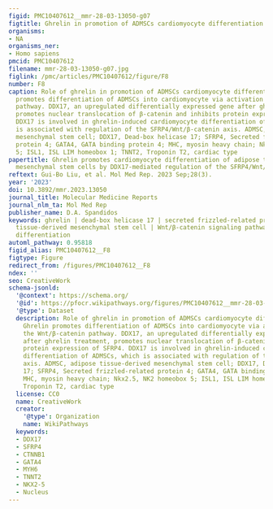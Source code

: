 ```yaml
---
figid: PMC10407612__mmr-28-03-13050-g07
figtitle: Ghrelin in promotion of ADMSCs cardiomyocyte differentiation
organisms:
- NA
organisms_ner:
- Homo sapiens
pmcid: PMC10407612
filename: mmr-28-03-13050-g07.jpg
figlink: /pmc/articles/PMC10407612/figure/F8
number: F8
caption: Role of ghrelin in promotion of ADMSCs cardiomyocyte differentiation. Ghrelin
  promotes differentiation of ADMSCs into cardiomyocyte via activation of the Wnt/β-catenin
  pathway. DDX17, an upregulated differentially expressed gene after ghrelin treatment,
  promotes nuclear translocation of β-catenin and inhibits protein expression of SFRP4.
  DDX17 is involved in ghrelin-induced cardiomyocyte differentiation of ADMSCs, which
  is associated with regulation of the SFRP4/Wnt/β-catenin axis. ADMSC, adipose tissue-derived
  mesenchymal stem cell; DDX17, Dead-box helicase 17; SFRP4, Secreted frizzled-related
  protein 4; GATA4, GATA binding protein 4; MHC, myosin heavy chain; Nkx2.5, NK2 homeobox
  5; ISL1, ISL LIM homeobox 1; TNNT2, Troponin T2, cardiac type
papertitle: Ghrelin promotes cardiomyocyte differentiation of adipose tissue‑derived
  mesenchymal stem cells by DDX17‑mediated regulation of the SFRP4/Wnt/β‑catenin axis
reftext: Gui-Bo Liu, et al. Mol Med Rep. 2023 Sep;28(3).
year: '2023'
doi: 10.3892/mmr.2023.13050
journal_title: Molecular Medicine Reports
journal_nlm_ta: Mol Med Rep
publisher_name: D.A. Spandidos
keywords: ghrelin | dead-box helicase 17 | secreted frizzled-related protein 4 | adipose
  tissue-derived mesenchymal stem cell | Wnt/β-catenin signaling pathway | cardiomyocyte
  differentiation
automl_pathway: 0.95818
figid_alias: PMC10407612__F8
figtype: Figure
redirect_from: /figures/PMC10407612__F8
ndex: ''
seo: CreativeWork
schema-jsonld:
  '@context': https://schema.org/
  '@id': https://pfocr.wikipathways.org/figures/PMC10407612__mmr-28-03-13050-g07.html
  '@type': Dataset
  description: Role of ghrelin in promotion of ADMSCs cardiomyocyte differentiation.
    Ghrelin promotes differentiation of ADMSCs into cardiomyocyte via activation of
    the Wnt/β-catenin pathway. DDX17, an upregulated differentially expressed gene
    after ghrelin treatment, promotes nuclear translocation of β-catenin and inhibits
    protein expression of SFRP4. DDX17 is involved in ghrelin-induced cardiomyocyte
    differentiation of ADMSCs, which is associated with regulation of the SFRP4/Wnt/β-catenin
    axis. ADMSC, adipose tissue-derived mesenchymal stem cell; DDX17, Dead-box helicase
    17; SFRP4, Secreted frizzled-related protein 4; GATA4, GATA binding protein 4;
    MHC, myosin heavy chain; Nkx2.5, NK2 homeobox 5; ISL1, ISL LIM homeobox 1; TNNT2,
    Troponin T2, cardiac type
  license: CC0
  name: CreativeWork
  creator:
    '@type': Organization
    name: WikiPathways
  keywords:
  - DDX17
  - SFRP4
  - CTNNB1
  - GATA4
  - MYH6
  - TNNT2
  - NKX2-5
  - Nucleus
---
```

